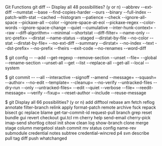 Git Functions
git diff --
Display all 48 possibilities? (y or n)
--abbrev                --ext-diff              --numstat
--base                  --find-copies-harder    --ours
--binary                --full-index            --patch-with-stat
--cached                --histogram             --patience
--check                 --ignore-all-space      --pickaxe-all
--color                 --ignore-space-at-eol   --pickaxe-regex
--color-words           --ignore-space-change   --quiet
--cumulative            --inter-hunk-context=   --raw
--diff-algorithm=       --minimal               --shortstat
--diff-filter=          --name-only             --src-prefix=
--dirstat               --name-status           --staged
--dirstat-by-file       --no-color              --stat
--dirstat-by-file=      --no-ext-diff           --summary
--dirstat=              --no-index              --text
--dst-prefix=           --no-prefix             --theirs
--exit-code             --no-renames            --word-diff

$ git config --
--add              --get-regexp       --remove-section   --unset
--file=            --global           --rename-section   --unset-all
--get              --list             --replace-all
--get-all          --local            --system

$ git commit --
--all               --interactive       --signoff
--amend             --message=          --squash=
--author=           --no-edit           --template=
--cleanup=          --no-verify         --untracked-files
--dry-run           --only              --untracked-files=
--edit              --quiet             --verbose
--file=             --reedit-message=   --verify
--fixup=            --reset-author
--include           --reuse-message

$ git
Display all 66 possibilities? (y or n)
add                  difftool             rebase
am                   fetch                reflog
annotate             filter-branch        relink
apply                format-patch         remote
archive              fsck                 repack
bisect               gc                   replace
blame                get-tar-commit-id    request-pull
branch               grep                 reset
bundle               gui                  revert
checkout             gui.tcl              rm
cherry               help                 send-email
cherry-pick          imap-send            shortlog
citool               init                 show
clean                log                  show-branch
clone                merge                stage
column               mergetool            stash
commit               mv                   status
config               name-rev             submodule
credential           notes                subtree
credential-wincred   p4                   svn
describe             pull                 tag
diff                 push                 whatchanged


